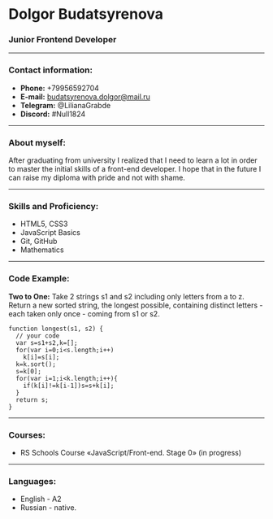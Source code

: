 # Dolgor Budatsyrenova

### Junior Frontend Developer
***
### Contact information:
* **Phone:** +79956592704
* **E-mail:** budatsyrenova.dolgor@mail.ru
* **Telegram:** @LilianaGrabde
* **Discord:** #Null1824
***
### About myself:
After graduating from university I realized that I need to learn a lot in order to master the initial skills of a front-end developer.
I hope that in the future I can raise my diploma with pride and not with shame.
***
### Skills and Proficiency:
* HTML5, CSS3
* JavaScript Basics
* Git, GitHub
* Mathematics
***
### Code Example:
**Two to One:** Take 2 strings s1 and s2 including only letters from a to z. Return a new sorted string, the longest possible, containing distinct letters - each taken only once - coming from s1 or s2.
```
function longest(s1, s2) {
  // your code
  var s=s1+s2,k=[];
  for(var i=0;i<s.length;i++)
    k[i]=s[i];
  k=k.sort();
  s=k[0];
  for(var i=1;i<k.length;i++){
    if(k[i]!=k[i-1])s=s+k[i];
  }
  return s;
}
```
***
### Courses:
* RS Schools Course «JavaScript/Front-end. Stage 0» (in progress)
***
### Languages:
* English - A2
* Russian - native.
